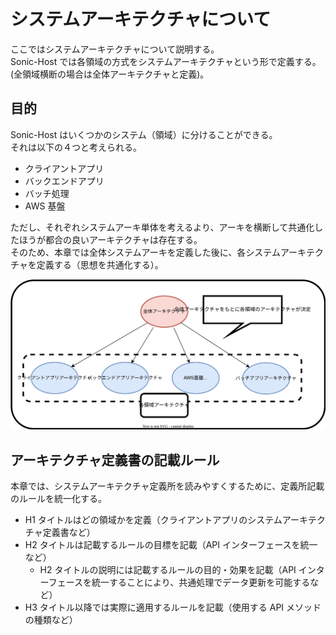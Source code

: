 # システムアーキテクチャについて

ここではシステムアーキテクチャについて説明する。  
Sonic-Host では各領域の方式をシステムアーキテクチャという形で定義する。(全領域横断の場合は全体アーキテクチャと定義)。

## 目的

Sonic-Host はいくつかのシステム（領域）に分けることができる。  
それは以下の４つと考えられる。

- クライアントアプリ
- バックエンドアプリ
- バッチ処理
- AWS 基盤

ただし、それぞれシステムアーキ単体を考えるより、アーキを横断して共通化したほうが都合の良いアーキテクチャは存在する。  
そのため、本章では全体システムアーキを定義した後に、各システムアーキテクチャを定義する（思想を共通化する）。

![Architecture](images/Architecture.svg)

## アーキテクチャ定義書の記載ルール

本章では、システムアーキテクチャ定義所を読みやすくするために、定義所記載のルールを統一化する。

- H1 タイトルはどの領域かを定義（クライアントアプリのシステムアーキテクチャ定義書など）
- H2 タイトルは記載するルールの目標を記載（API インターフェースを統一など）
  - H2 タイトルの説明には記載するルールの目的・効果を記載（API インターフェースを統一することにより、共通処理でデータ更新を可能するなど）
- H3 タイトル以降では実際に適用するルールを記載（使用する API メソッドの種類など）
